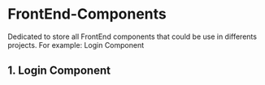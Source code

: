 # FrontEnd-Components
Dedicated to store all FrontEnd components that could be use in differents projects. For example: Login Component
## 1. Login Component
